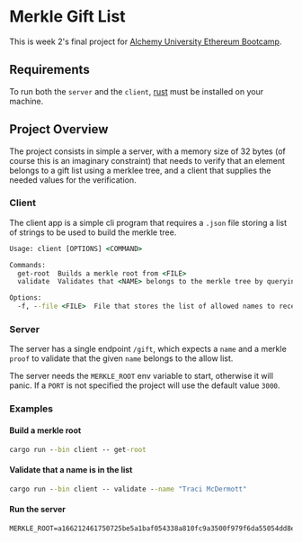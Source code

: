 # Merkle Gift List

This is week 2's final project for [Alchemy University Ethereum Bootcamp](https://university.alchemy.com/home).

## Requirements

To run both the `server` and the `client`, [rust](https://doc.rust-lang.org/book/ch01-01-installation.html) must be installed on your machine.

## Project Overview

The project consists in simple a server, with a memory size of 32 bytes (of course this is an imaginary constraint) that needs to verify that an element belongs to a gift list using a merklee tree, and a client that supplies the needed values for the verification.

### Client

The client app is a simple cli program that requires a `.json` file storing a list of strings to be used to build the merkle tree.

```cmd
Usage: client [OPTIONS] <COMMAND>

Commands:
  get-root  Builds a merkle root from <FILE>
  validate  Validates that <NAME> belongs to the merkle tree by querying <HOST>

Options:
  -f, --file <FILE>  File that stores the list of allowed names to receive a gift [default: nice-list.json]
```

### Server

The server has a single endpoint `/gift`, which expects a `name` and a merkle `proof` to validate that the given `name` belongs to the allow list.

The server needs the `MERKLE_ROOT` env variable to start, otherwise it will panic. If a `PORT` is not specified the project will use the default value `3000`.

### Examples

#### Build a merkle root

```cmd
cargo run --bin client -- get-root
```

#### Validate that a name is in the list

```cmd
cargo run --bin client -- validate --name "Traci McDermott"
```

#### Run the server

```cmd
MERKLE_ROOT=a166212461750725be5a1baf054338a810fc9a3500f979f6da55054dd8e893fe cargo run --bin server
```
